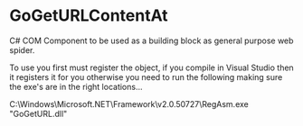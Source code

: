 GoGetURLContentAt
=================

C# COM Component to be used as a building block as general purpose web spider.

To use you first must register the object, if you compile in Visual Studio then it registers it for you otherwise you need to run the following making sure the exe's are in the right locations...

C:\Windows\Microsoft.NET\Framework\v2.0.50727\RegAsm.exe "GoGetURL.dll" 
